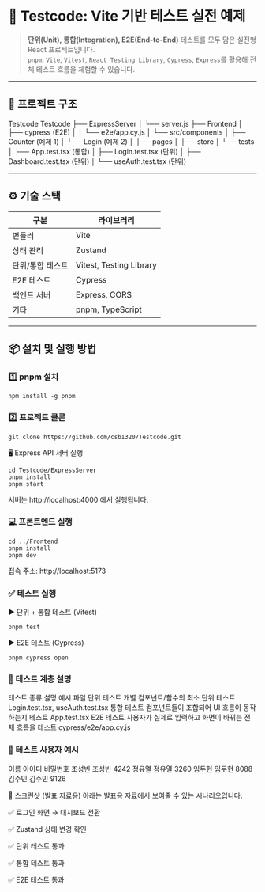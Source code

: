 # 🧪 Testcode: Vite 기반 테스트 실전 예제

> **단위(Unit), 통합(Integration), E2E(End-to-End)** 테스트를 모두 담은 실전형 React 프로젝트입니다.  
> `pnpm`, `Vite`, `Vitest`, `React Testing Library`, `Cypress`, `Express`를 활용해 전체 테스트 흐름을 체험할 수 있습니다.

---

## 📁 프로젝트 구조
Testcode
Testcode
├── ExpressServer
│   └── server.js
├── Frontend
│   ├── cypress (E2E)
│   │   └── e2e/app.cy.js
│   └── src/components
│       ├── Counter (예제 1)
│       └── Login (예제 2)
│           ├── pages
│           ├── store
│           └── tests
│               ├── App.test.tsx (통합)
│               ├── Login.test.tsx (단위)
│               ├── Dashboard.test.tsx (단위)
│               └── useAuth.test.tsx (단위)


---

## ⚙️ 기술 스택

| 구분            | 라이브러리                           |
|----------------|--------------------------------------|
| 번들러          | Vite                                 |
| 상태 관리       | Zustand                              |
| 단위/통합 테스트 | Vitest, Testing Library              |
| E2E 테스트      | Cypress                              |
| 백엔드 서버     | Express, CORS                        |
| 기타           | pnpm, TypeScript                     |

---

## 📦 설치 및 실행 방법

### 1️⃣ pnpm 설치

```
npm install -g pnpm
```


### 2️⃣ 프로젝트 클론
```
git clone https://github.com/csb1320/Testcode.git
```

🖥 Express API 서버 실행
```
cd Testcode/ExpressServer
pnpm install
pnpm start
```

서버는 http://localhost:4000 에서 실행됩니다.

### 💻 프론트엔드 실행
```
cd ../Frontend
pnpm install
pnpm dev
```

접속 주소: http://localhost:5173

### ✅ 테스트 실행
▶ 단위 + 통합 테스트 (Vitest)
```
pnpm test
```
▶ E2E 테스트 (Cypress)
```
pnpm cypress open
```

### 🧪 테스트 계층 설명
테스트 종류	설명	예시 파일
단위 테스트	개별 컴포넌트/함수의 최소 단위 테스트	Login.test.tsx, useAuth.test.tsx
통합 테스트	컴포넌트들이 조합되어 UI 흐름이 동작하는지 테스트	App.test.tsx
E2E 테스트	사용자가 실제로 입력하고 화면이 바뀌는 전체 흐름을 테스트	cypress/e2e/app.cy.js

### 👥 테스트 사용자 예시
이름	아이디	비밀번호
조성빈	조성빈	4242
정유열	정유열	3260
임두현	임두현	8088
김수민	김수민	9126

📸 스크린샷 (발표 자료용)
아래는 발표용 자료에서 보여줄 수 있는 시나리오입니다:

✅ 로그인 화면 → 대시보드 전환

✅ Zustand 상태 변경 확인

✅ 단위 테스트 통과

✅ 통합 테스트 통과

✅ E2E 테스트 통과
